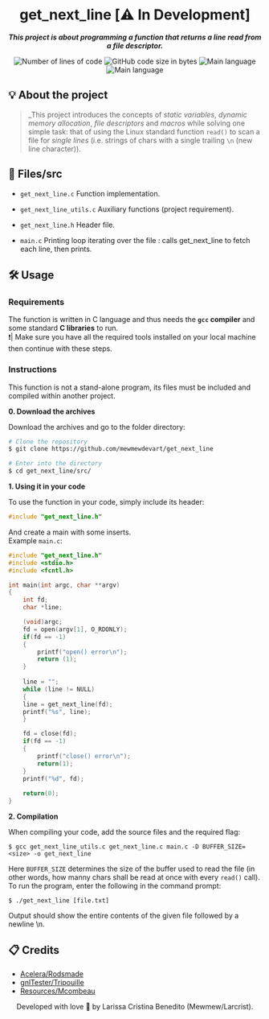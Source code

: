 <h1 align="center">
 get_next_line [⚠️ In Development] 
</h1>

<p align="center">
	<b><i>This project is about programming a function that returns a line read from a file descriptor.</i></b><br>
</p>

<p align="center">
	<img alt="Number of lines of code" src="https://img.shields.io/tokei/lines/github/mewmewdevart/get_next_line?color=6272a4" />
	<img alt="GitHub code size in bytes" src="https://img.shields.io/github/languages/code-size/mewmewdevart/get_next_line?color=6272a4" />
	<img alt="Main language" src="https://img.shields.io/github/languages/top/mewmewdevart/get_next_line?color=6272a4"/>
	<img alt="Main language" src="https://img.shields.io/github/license/mewmewdevart/get_next_line?color=6272a4"/>
</p>

## 💡 About the project

> _This project introduces the concepts of _static variables_, _dynamic memory allocation_, _file descriptors_ and _macros_ while solving one simple task: that of using the Linux standard function `read()` to scan a file for _single lines_ (i.e. strings of chars with a single trailing `\n` (new line character)).

## 📁 Files/src
* ```get_next_line.c```
	Function implementation.

* ```get_next_line_utils.c``` 
	Auxiliary functions (project requirement).

* ```get_next_line.h``` 
	Header file.

* ```main.c``` 
	Printing loop iterating over the file : calls get_next_line to fetch each line, then prints.

## 🛠️ Usage

### Requirements
The function is written in C language and thus needs the **`gcc` compiler** and some standard **C libraries** to run. <br>
❗️| Make sure you have all the required tools installed on your local machine then continue with these steps.

### Instructions
This function is not a stand-alone program, its files must be included and compiled within another project.

**0. Download the archives**

Download the archives and go to the folder directory:

```bash
# Clone the repository
$ git clone https://github.com/mewmewdevart/get_next_line

# Enter into the directory
$ cd get_next_line/src/
```

**1. Using it in your code**

To use the function in your code, simply include its header:

```c
#include "get_next_line.h"
```
And create a main with some inserts. <br>
Example ``main.c``:
```c
#include "get_next_line.h"
#include <stdio.h> 
#include <fcntl.h> 

int	main(int argc, char **argv)
{
    int fd;
    char *line;

    (void)argc;
    fd = open(argv[1], O_RDONLY);
    if(fd == -1)
    {
        printf("open() error\n");
        return (1);
    }
    
    line = "";
    while (line != NULL)
    {
	line = get_next_line(fd);
	printf("%s", line);
    }

    fd = close(fd);
    if(fd == -1)
    {
        printf("close() error\n");
        return(1);
    }
    printf("%d", fd);
	
    return(0);
}
```

**2. Compilation**

 When compiling your code, add the source files and the required flag:

```shell
$ gcc get_next_line_utils.c get_next_line.c main.c -D BUFFER_SIZE=<size> -o get_next_line
```
Here `BUFFER_SIZE` determines the size of the buffer used to read the file (in other words, how manny chars shall be read at once with every `read()` call).
To run the program, enter the following in the command prompt:

```shell
$ ./get_next_line [file.txt]
```
Output should show the entire contents of the given file followed by a newline \n.



## 📋 Credits

* [Acelera/Rodsmade](https://github.com/rodsmade/Projets_42_SP/)
* [gnlTester/Tripouille](https://github.com/Tripouille/gnlTester)
* [Resources/Mcombeau](https://github.com/mcombeau)

<p align="center"> Developed with love 💜 by Larissa Cristina Benedito (Mewmew/Larcrist). </p>
